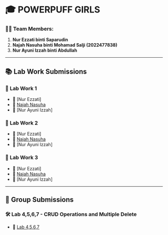 # 🎓 **POWERPUFF GIRLS**

### 👩‍💻 **Team Members:**
1. **Nur Ezzati binti Saparudin**
2. **Najah Nasuha binti Mohamad Salji (2022477838)**
3. **Nur Ayuni Izzah binti Abdullah**

---

## 📚 **Lab Work Submissions**

### 🧪 **Lab Work 1**
- 🔗 [Nur Ezzati]
- 🔗 [Najah Nasuha](https://t.me/c/1268048899/34391?thread=33987)  
- 🔗 [Nur Ayuni Izzah] 

### 🧪 **Lab Work 2**
- 🔗 [Nur Ezzati]  
- 🔗 [Najah Nasuha](https://t.me/c/1268048899/34646?thread=33988)  
- 🔗 [Nur Ayuni Izzah]  

### 🧪 **Lab Work 3**
- 🔗 [Nur Ezzati]
- 🔗 [Najah Nasuha](https://t.me/c/1268048899/37628?thread=34431)
- 🔗 [Nur Ayuni Izzah]

---

## 🤝 **Group Submissions**

### 🛠️ **Lab 4,5,6,7 - CRUD Operations and Multiple Delete**
- 📌 [Lab 4,5,6,7]() 
